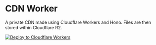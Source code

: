 # CDN Worker

A private CDN made using Cloudflare Workers and Hono. Files are then stored within Cloudflare R2.

[![Deploy to Cloudflare Workers](https://deploy.workers.cloudflare.com/button)](https://deploy.workers.cloudflare.com/?url=https://github.com/SerenModz21/cdn-worker)
